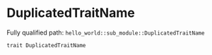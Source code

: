 # DuplicatedTraitName

Fully qualified path: `hello_world::sub_module::DuplicatedTraitName`

<pre><code class="language-rust">trait DuplicatedTraitName</code></pre>

